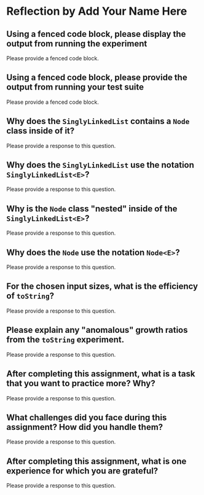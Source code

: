 # Reflection by Add Your Name Here

## Using a fenced code block, please display the output from running the experiment

Please provide a fenced code block.

## Using a fenced code block, please provide the output from running your test suite

Please provide a fenced code block.

## Why does the `SinglyLinkedList` contains a `Node` class inside of it?

Please provide a response to this question.

## Why does the `SinglyLinkedList` use the notation `SinglyLinkedList<E>`?

Please provide a response to this question.

## Why is the `Node` class "nested" inside of the `SinglyLinkedList<E>`?

Please provide a response to this question.

## Why does the `Node` use the notation `Node<E>`?

Please provide a response to this question.

## For the chosen input sizes, what is the efficiency of `toString`?

Please provide a response to this question.

## Please explain any "anomalous" growth ratios from the `toString` experiment.

Please provide a response to this question.

## After completing this assignment, what is a task that you want to practice more? Why?

Please provide a response to this question.

## What challenges did you face during this assignment? How did you handle them?

Please provide a response to this question.

## After completing this assignment, what is one experience for which you are grateful?

Please provide a response to this question.

